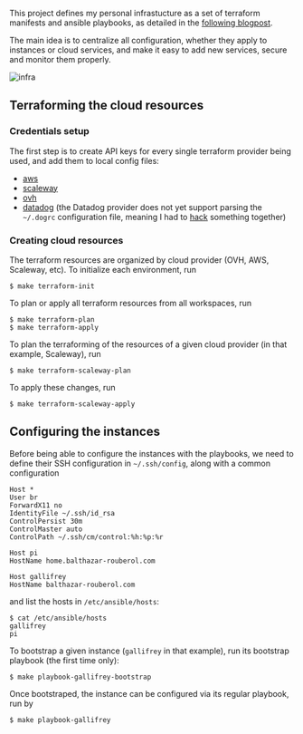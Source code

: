 This project defines my personal infrastucture as a set of terraform manifests and ansible playbooks, as detailed in the [following blogpost](https://blog.balthazar-rouberol.com/managing-my-infra-like-its-2019).

The main idea is to centralize all configuration, whether they apply to instances or cloud services, and make it easy to add new services, secure and monitor them properly.

![infra](https://user-images.githubusercontent.com/480131/150144356-3c6f946e-bb21-4f7e-8964-5cdca8deb473.png)

## Terraforming the cloud resources

### Credentials setup

The first step is to create API keys for every single terraform provider being used, and add them to local config files:

- [aws](https://www.terraform.io/docs/providers/aws/index.html)
- [scaleway](https://www.terraform.io/docs/providers/aws/index.html#shared-credentials-file)
- [ovh](https://www.terraform.io/docs/providers/ovh/index.html#configuration-of-the-provider)
- [datadog](https://www.terraform.io/docs/providers/datadog/index.html#argument-reference) (the Datadog provider does not yet support parsing the `~/.dogrc` configuration file, meaning I had to [hack](https://github.com/brouberol/infrastructure/blob/master/terraform/env.sh#L1) something together)

### Creating cloud resources

The terraform resources are organized by cloud provider (OVH, AWS, Scaleway, etc). To initialize each environment, run

```console
$ make terraform-init
```

To plan or apply all terraform resources from all workspaces, run

```console
$ make terraform-plan
$ make terraform-apply
```

To plan the terraforming of the resources of a given cloud provider (in that example, Scaleway), run

```console
$ make terraform-scaleway-plan
```

To apply these changes, run

```console
$ make terraform-scaleway-apply
```

## Configuring the instances

Before being able to configure the instances with the playbooks, we need to define their SSH configuration in `~/.ssh/config`, along with a common configuration

```
Host *
User br
ForwardX11 no
IdentityFile ~/.ssh/id_rsa
ControlPersist 30m
ControlMaster auto
ControlPath ~/.ssh/cm/control:%h:%p:%r

Host pi
HostName home.balthazar-rouberol.com

Host gallifrey
HostName balthazar-rouberol.com
```

and list the hosts in `/etc/ansible/hosts`:

```console
$ cat /etc/ansible/hosts
gallifrey
pi
```

To bootstrap a given instance (`gallifrey` in that example), run its bootstrap playbook (the first time only):

```console
$ make playbook-gallifrey-bootstrap
```

Once bootstraped, the instance can be configured via its regular playbook, run by

```console
$ make playbook-gallifrey
```
